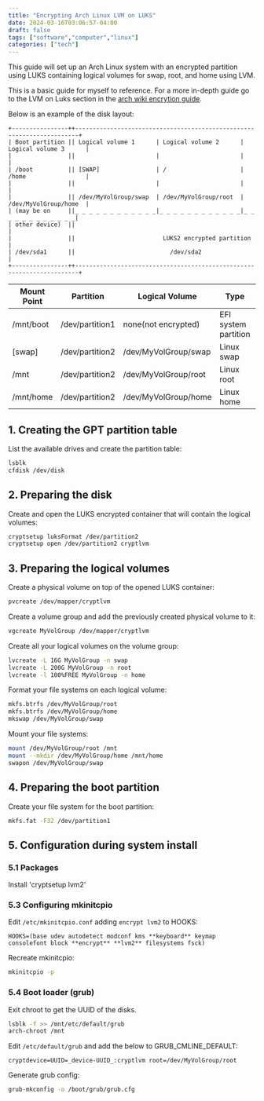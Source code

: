 ```yaml
---
title: "Encrypting Arch Linux LVM on LUKS"
date: 2024-03-16T03:06:57-04:00
draft: false
tags: ["software","computer","linux"]
categories: ["tech"]
---
```

This guide will set up an Arch Linux system with an encrypted partition using LUKS containing logical volumes for swap, root, and home using LVM.

This is a basic guide for myself to reference. For a more in-depth guide go to the LVM on Luks section in the [arch wiki encrytion guide](https://wiki.archlinux.org/title/Dm-crypt/Encrypting_an_entire_system#LVM_on_LUKS).

Below is an example of the disk layout:
```
+----------------++-----------------------------------------------------------------------+ 
| Boot partition || Logical volume 1      | Logical volume 2      | Logical volume 3      |
|                ||                       |                       |                       | 
| /boot          || [SWAP]                | /                     | /home                 |
|                ||                       |                       |                       |
|                || /dev/MyVolGroup/swap  | /dev/MyVolGroup/root  | /dev/MyVolGroup/home  |
| (may be on     ||_ _ _ _ _ _ _ _ _ _ _ _|_ _ _ _ _ _ _ _ _ _ _ _|_ _ _ _ _ _ _ _ _ _ _ _|
| other device)  ||                                                                       |
|                ||                         LUKS2 encrypted partition                     | 
| /dev/sda1    	 ||                           /dev/sda2                                   | 
+----------------++-----------------------------------------------------------------------+ 
```
Mount Point	|Partition	        |Logical Volume			|Type				    |File System	|Size		
------------|-------------------|-----------------------|-----------------------|---------------|-----------
/mnt/boot   |/dev/partition1    |none(not encrypted)	|EFI system partition	|fat32			|1G			
[swap]		|/dev/partition2    |/dev/MyVolGroup/swap	|Linux swap	            |swap			|16G		
/mnt		|/dev/partition2    |/dev/MyVolGroup/root	|Linux root	            |btrfs			|200G		
/mnt/home	|/dev/partition2    |/dev/MyVolGroup/home	|Linux home	            |btrfs			|Remainder	


## 1. Creating the GPT partition table
List the available drives and create the partition table:
```bash
lsblk
cfdisk /dev/disk
```


## 2. Preparing the disk
Create and open the LUKS encrypted container that will contain the logical volumes:
```bash
cryptsetup luksFormat /dev/partition2
cryptsetup open /dev/partition2 cryptlvm
```

## 3. Preparing the logical volumes
Create a physical volume on top of the opened LUKS container:
```bash
pvcreate /dev/mapper/cryptlvm
```

Create a volume group and add the previously created physical volume to it:
```bash
vgcreate MyVolGroup /dev/mapper/cryptlvm
```

Create all your logical volumes on the volume group:
```bash
lvcreate -L 16G MyVolGroup -n swap
lvcreate -L 200G MyVolGroup -n root
lvcreate -l 100%FREE MyVolGroup -n home
```

Format your file systems on each logical volume:
```bash
mkfs.btrfs /dev/MyVolGroup/root
mkfs.btrfs /dev/MyVolGroup/home
mkswap /dev/MyVolGroup/swap
```

Mount your file systems:
```bash
mount /dev/MyVolGroup/root /mnt
mount --mkdir /dev/MyVolGroup/home /mnt/home
swapon /dev/MyVolGroup/swap
```


## 4. Preparing the boot partition
Create your file system for the boot partition:
```bash
mkfs.fat -F32 /dev/partition1
```


## 5. Configuration during system install
### 5.1 Packages
Install 'cryptsetup lvm2'

### 5.3 Configuring mkinitcpio
Edit `/etc/mkinitcpio.conf` adding `encrypt lvm2` to HOOKS:
```
HOOKS=(base udev autodetect modconf kms **keyboard** keymap consolefont block **encrypt** **lvm2** filesystems fsck)
```

Recreate mkinitcpio:
```bash
mkinitcpio -p
```

### 5.4 Boot loader (grub)
Exit chroot to get the UUID of the disks.
```bash
lsblk -f >> /mnt/etc/default/grub
arch-chroot /mnt
```

Edit `/etc/default/grub` and add the below to GRUB_CMLINE_DEFAULT:
```
cryptdevice=UUID=_device-UUID_:cryptlvm root=/dev/MyVolGroup/root
```

Generate grub config:
```bash
grub-mkconfig -o /boot/grub/grub.cfg
```
